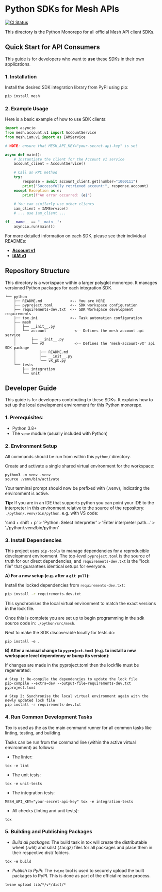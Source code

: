 # Python SDKs for Mesh APIs

[![CI Status](https://img.shields.io/badge/ci-passing-brightgreen.svg)](https://github.com/meshtrade/api)

This directory is the Python Monorepo for all official Mesh API client SDKs.

## Quick Start for API Consumers

This guide is for developers who want to **use** these SDKs in their own applications.

### 1. Installation

Install the desired SDK integration library from PyPI using pip:

```bash
pip install mesh
```

### 2. Example Usage
Here is a basic example of how to use SDK clients:
```python
import asyncio
from mesh.account.v1 import AccountService
from mesh.iam.v1 import as IAMService

# NOTE: ensure that MESH_API_KEY="your-secret-api-key" is set

async def main():
    # Instantiate the client for the Account v1 service
    account_client = AccountService()

    # Call an RPC method
    try:
        response = await account_client.get(number="1000111")
        print("Successfully retrieved account:", response.account)
    except Exception as e:
        print(f"An error occurred: {e}")
    
    # You can similarly use other clients
    iam_client = IAMService()
    # ... use iam_client ...

if __name__ == "__main__":
    asyncio.run(main())
```

For more detailed information on each SDK, please see their individual READMEs:
* **[Account v1](python/mesh/account/v1/README.md)**
* **[IAM v1](python/mesh/iam/v1/README.md)**

## Repository Structure
This directory is a workspace within a larger polyglot monorepo. It manages versioned Python packages for each integration SDK.

```
└── python
    ├── README.md             <-- You are HERE
    ├── pyproject.toml        <-- SDK workspace configuration
    ├── requirements-dev.txt  <-- SDK Workspace development requirements
    ├── tox.ini               <-- Task automation configuration
    ├── mesh
    │   ├── __init__.py
    │   └── account             <-- Defines the mesh account api service
    │       ├── __init__.py
    │       └── vX              <-- Defines the 'mesh-account-vX' api SDK package
    │           ├── README.md
    │           ├── __init__.py
    │           └── vX_pb.py
    └── tests
        ├── integration
        └── unit
```

## Developer Guide
This guide is for developers contributing to these SDKs. It explains how to set up the local development environment for this Python monorepo.

### 1. Prerequisites:
- Python 3.8+
- The `venv` module (usually included with Python)

### 2. Environment Setup
All commands should be run from within this `python/` directory.

Create and activate a single shared virtual environment for the workspace:
```
python3 -m venv .venv
source .venv/bin/activate
```
Your terminal prompt should now be prefixed with (.venv), indicating the environment is active.

<b>Tip:</b> If you are in an IDE that supports python you can point your IDE to the interpreter in this environment relative to the source of the repository: `./python/.venv/bin/python`. e.g. with VS code:

'cmd + shift + p' > 'Python: Select Interpreter' > 'Enter interpreter path...'  > './python/.venv/bin/python'



### 3. Install Dependencies

This project uses `pip-tools` to manage dependencies for a reproducible development environment.
The top-level `pyproject.toml` is the source of truth for our direct dependencies, and `requirements-dev.txt` is the "lock file" that guarantees identical setups for everyone.

**A) For a new setup (e.g. after a `git pull`):**

Install the locked dependencies from `requirements-dev.txt`:
```bash
pip install -r requirements-dev.txt
```
This synchronises the local virtual environment to match the exact versions in the lock file.

Once this is complete you are set up to begin programming in the sdk source code in: `./python/src/mesh`.

Next to make the SDK discoverable locally for tests do:
```
pip install -e .
```

**B) After a manual change to `pyproject.toml` (e.g. to install a new workspace level dependency or bump its version):**

If changes are made in the pyproject.toml then the lockfile must be regenerated:
```
# Step 1: Re-compile the dependencies to update the lock file
pip-compile --extra=dev --output-file=requirements-dev.txt pyproject.toml

# Step 2: Synchronise the local virtual environment again with the newly updated lock file
pip install -r requirements-dev.txt
```

### 4. Run Common Development Tasks
Tox is used as the as the main command runner for all common tasks like linting, testing, and building.

Tasks can be run from the command line (within the active virtual environment) as follows:


- The linter:
```
tox -e lint
```
- The unit tests:
```
tox -e unit-tests
```
- The integration tests:
```
MESH_API_KEY="your-secret-api-key" tox -e integration-tests
```
- All checks (linting and unit tests):
```
tox
```

### 5. Building and Publishing Packages
- *Build all packages:* The build task in tox will create the distributable wheel (.whl) and sdist (.tar.gz) files for all packages and place them in their respective dist/ folders.
```
tox -e build
```

- *Publish to PyPi:* The `twine` tool is used to securely upload the built packages to PyPI. This is done as part of the official release process.
```
twine upload lib/*/v*/dist/*
```
